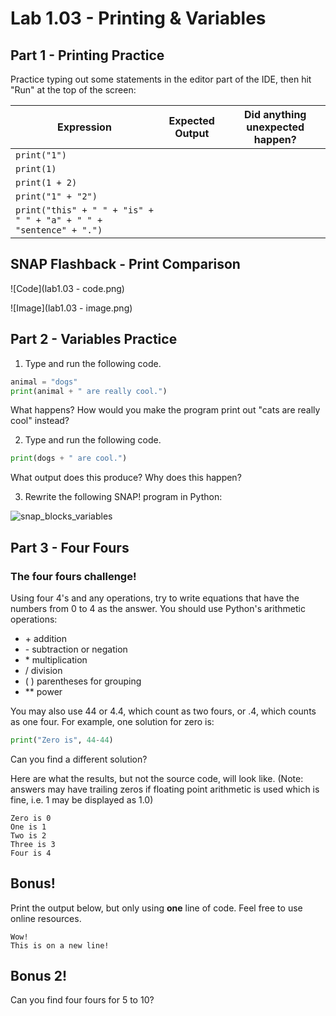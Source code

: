 # Lab 1.03 - Printing & Variables
## Part 1 - Printing Practice 

Practice typing out some statements in the editor part of the IDE, then hit "Run" at the top of the screen:

| Expression | Expected Output | Did anything unexpected happen? |
|------------|-----------------|--------|
|`print("1")`|                 |        |
|`print(1)`|                   |        |
|`print(1 + 2)`|               |        |
|`print("1" + "2")`|           |        |
|`print("this" + " " + "is" + " " + "a" + " " + "sentence" + ".")`|              |   |        |


## SNAP Flashback - Print Comparison

![Code](lab1.03 - code.png)

![Image](lab1.03 - image.png)

## Part 2 - Variables Practice

1. Type and run the following code. 

```python
animal = "dogs"
print(animal + " are really cool.")
```

What happens? How would you make the program print out "cats are really cool" instead? 

2. Type and run the following code. 

```python
print(dogs + " are cool.")
```

What output does this produce? Why does this happen?

3. Rewrite the following SNAP! program in Python: 

![snap_blocks_variables](snap_blocks_variables.png)

## Part 3 - Four Fours

### The four fours challenge!
Using four 4's and any operations, try to write equations that have the numbers from 0 to 4 as the answer.
You should use Python's arithmetic operations:
* \+    addition
* \-    subtraction or negation
* \*    multiplication
* /    division
* (   )    parentheses for grouping
* **    power

You may also use 44 or 4.4, which count as two fours,
or .4, which counts as one four.
For example, one solution for zero is:

```python
print("Zero is", 44-44)
```

Can you find a different solution?

Here are what the results, but not the source code, will look like. (Note: answers may have trailing zeros if floating point arithmetic is used which is fine, i.e. 1 may be displayed as 1.0)

```
Zero is 0
One is 1
Two is 2
Three is 3
Four is 4
```

## Bonus!
Print the output below, but only using **one** line of code. Feel free to use online resources.
```
Wow!
This is on a new line! 

```
## Bonus 2!
Can you find four fours for 5 to 10?
